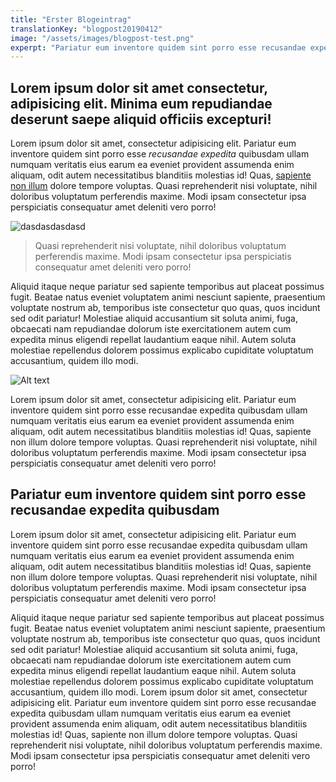 ```yaml
---
title: "Erster Blogeintrag"
translationKey: "blogpost20190412"
image: "/assets/images/blogpost-test.png"
experpt: "Pariatur eum inventore quidem sint porro esse recusandae expedita quibusdam ullam numquam"
---
```


## Lorem ipsum dolor sit amet consectetur, adipisicing elit. Minima eum repudiandae deserunt saepe aliquid officiis excepturi!

Lorem ipsum dolor sit amet, consectetur adipisicing elit. Pariatur eum inventore quidem sint porro esse _recusandae expedita_ quibusdam ullam numquam veritatis eius earum ea eveniet provident assumenda enim aliquam, odit autem necessitatibus blanditiis molestias id! Quas, [sapiente non illum](sdlöaskd) dolore tempore voluptas. Quasi reprehenderit nisi voluptate, nihil doloribus voluptatum perferendis maxime. Modi ipsam consectetur ipsa perspiciatis consequatur amet deleniti vero porro!

![dasdasdasdasd](/assets/images/screen2.png "dasdsadsadasd")

> Quasi reprehenderit nisi voluptate, nihil doloribus voluptatum perferendis maxime. Modi ipsam consectetur ipsa perspiciatis consequatur amet deleniti vero porro!

Aliquid itaque neque pariatur sed sapiente temporibus aut placeat possimus fugit. Beatae natus eveniet voluptatem animi nesciunt sapiente, praesentium voluptate nostrum ab, temporibus iste consectetur quo quas, quos incidunt sed odit pariatur! Molestiae aliquid accusantium sit soluta animi, fuga, obcaecati nam repudiandae dolorum iste exercitationem autem cum expedita minus eligendi repellat laudantium eaque nihil. Autem soluta molestiae repellendus dolorem possimus explicabo cupiditate voluptatum accusantium, quidem illo modi.

![Alt text](/assets/images/blogpost-test.png "a title")

Lorem ipsum dolor sit amet, consectetur adipisicing elit. Pariatur eum inventore quidem sint porro esse recusandae expedita quibusdam ullam numquam veritatis eius earum ea eveniet provident assumenda enim aliquam, odit autem necessitatibus blanditiis molestias id! Quas, sapiente non illum dolore tempore voluptas. Quasi reprehenderit nisi voluptate, nihil doloribus voluptatum perferendis maxime. Modi ipsam consectetur ipsa perspiciatis consequatur amet deleniti vero porro!

## Pariatur eum inventore quidem sint porro esse recusandae expedita quibusdam

Lorem ipsum dolor sit amet, consectetur adipisicing elit. Pariatur eum inventore quidem sint porro esse recusandae expedita quibusdam ullam numquam veritatis eius earum ea eveniet provident assumenda enim aliquam, odit autem necessitatibus blanditiis molestias id! Quas, sapiente non illum dolore tempore voluptas. Quasi reprehenderit nisi voluptate, nihil doloribus voluptatum perferendis maxime. Modi ipsam consectetur ipsa perspiciatis consequatur amet deleniti vero porro!

Aliquid itaque neque pariatur sed sapiente temporibus aut placeat possimus fugit. Beatae natus eveniet voluptatem animi nesciunt sapiente, praesentium voluptate nostrum ab, temporibus iste consectetur quo quas, quos incidunt sed odit pariatur! Molestiae aliquid accusantium sit soluta animi, fuga, obcaecati nam repudiandae dolorum iste exercitationem autem cum expedita minus eligendi repellat laudantium eaque nihil. Autem soluta molestiae repellendus dolorem possimus explicabo cupiditate voluptatum accusantium, quidem illo modi. Lorem ipsum dolor sit amet, consectetur adipisicing elit. Pariatur eum inventore quidem sint porro esse recusandae expedita quibusdam ullam numquam veritatis eius earum ea eveniet provident assumenda enim aliquam, odit autem necessitatibus blanditiis molestias id! Quas, sapiente non illum dolore tempore voluptas. Quasi reprehenderit nisi voluptate, nihil doloribus voluptatum perferendis maxime. Modi ipsam consectetur ipsa perspiciatis consequatur amet deleniti vero porro!
